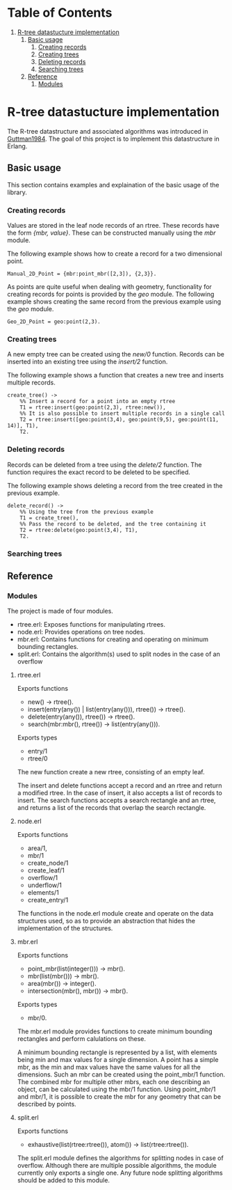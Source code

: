 
# Table of Contents

1.  [R-tree datastucture implementation](#org40a068d)
    1.  [Basic usage](#org44aeac0)
        1.  [Creating records](#org0a46b93)
        2.  [Creating trees](#org755758b)
        3.  [Deleting records](#orge674c58)
        4.  [Searching trees](#orgaf3d609)
    2.  [Reference](#orgbcc1a43)
        1.  [Modules](#orgaeeb86a)



<a id="org40a068d"></a>

# R-tree datastucture implementation

The R-tree datastructure and associated algorithms was introduced in [Guttman1984](https://dl.acm.org/doi/abs/10.1145/602259.602266).
The goal of this project is to implement this datastructure in Erlang.


<a id="org44aeac0"></a>

## Basic usage

This section contains examples and explaination of the basic usage of the library.


<a id="org0a46b93"></a>

### Creating records

Values are stored in the leaf node records of an rtree.
These records have the form *{mbr, value}*.
These can be constructed manually using the *mbr* module.

The following example shows how to create a record for a two dimensional point.

    Manual_2D_Point = {mbr:point_mbr([2,3]), {2,3}}.

As points are quite useful when dealing with geometry, functionality for creating records for points is provided by the *geo* module. The following example shows creating the same record from the previous example using the *geo* module.

    Geo_2D_Point = geo:point(2,3).


<a id="org755758b"></a>

### Creating trees

A new empty tree can be created using the *new/0* function. 
Records can be inserted into an existing tree using the *insert/2* function.

The following example shows a function that creates a new tree and inserts multiple records.

    create_tree() ->
        %% Insert a record for a point into an empty rtree
        T1 = rtree:insert(geo:point(2,3), rtree:new()),
        %% It is also possible to insert multiple records in a single call
        T2 = rtree:insert([geo:point(3,4), geo:point(9,5), geo:point(11, 14)], T1),
        T2.


<a id="orge674c58"></a>

### Deleting records

Records can be deleted from a tree using the *delete/2* function.
The function requires the exact record to be deleted to be specified.

The following example shows deleting a record from the tree created in the previous example.

    delete_record() ->
        %% Using the tree from the previous example
        T1 = create_tree(),
        %% Pass the record to be deleted, and the tree containing it
        T2 = rtree:delete(geo:point(3,4), T1),
        T2.


<a id="orgaf3d609"></a>

### Searching trees


<a id="orgbcc1a43"></a>

## Reference


<a id="orgaeeb86a"></a>

### Modules

The project is made of four modules.

-   rtree.erl: Exposes functions for manipulating rtrees.
-   node.erl: Provides operations on tree nodes.
-   mbr.erl: Contains functions for creating and operating on minimum bounding rectangles.
-   split.erl: Contains the algorithm(s) used to split nodes in the case of an overflow

1.  rtree.erl

    Exports functions
    
    -   new() -> rtree().
    -   insert(entry(any()) | list(entry(any())), rtree()) -> rtree().
    -   delete(entry(any()), rtree()) -> rtree().
    -   search(mbr:mbr(), rtree()) -> list(entry(any())).
    
    Exports types
    
    -   entry/1
    -   rtree/0
    
    The new function create a new rtree, consisting of an empty leaf.
    
    The insert and delete functions accept a record and an rtree and return a modified rtree. In the case of insert, it also accepts a list of records to insert.
    The search functions accepts a search rectangle and an rtree, and returns a list of the records that overlap the search rectangle.

2.  node.erl

    Exports functions
    
    -   area/1,
    -   mbr/1
    -   create_node/1
    -   create_leaf/1
    -   overflow/1
    -   underflow/1
    -   elements/1
    -   create_entry/1
    
    The functions in the node.erl module create and operate on the data structures used, so as to provide an abstraction that hides the implementation of the structures.

3.  mbr.erl

    Exports functions
    
    -   point_mbr(list(integer())) -> mbr().
    -   mbr(list(mbr())) -> mbr().
    -   area(mbr()) -> integer().
    -   intersection(mbr(), mbr()) -> mbr().
    
    Exports types
    
    -   mbr/0.
    
    The mbr.erl module provides functions to create minimum bounding rectangles and perform calulations on these.
    
    A minimum bounding rectangle is represented by a list, with elements being min and max values for a single dimension.
    A point has a simple mbr, as the min and max values have the same values for all the dimensions. Such an mbr can be created using the point_mbr/1 function.
    The combined mbr for multiple other mbrs, each one describing an object, can be calculated using the mbr/1 function.
    Using point_mbr/1 and mbr/1, it is possible to create the mbr for any geometry that can be described by points.

4.  split.erl

    Exports functions
    
    -   exhaustive(list(rtree:rtree()), atom()) -> list(rtree:rtree()).
    
    The split.erl module defines the algorithms for splitting nodes in case of overflow.
    Although there are multiple possible algorithms, the module currently only exports a single one. Any future node splitting algorithms should be added to this module.

